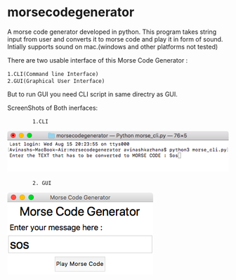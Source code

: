 # morsecodegenerator
A morse code generator developed in python.
This program takes string input from user and converts it to morse code and play it in form of sound.
Intially supports sound on mac.(windows and other platforms not tested)

There are two usable interface of this Morse Code Generator :
   
    1.CLI(Command line Interface)
    2.GUI(Graphical User Interface)

But to run GUI you need CLI script in same directry as GUI.


ScreenShots of Both inerfaces:
        
            1.CLI
![calc_cli_screenshot](https://github.com/avinashkarhana/morsecodegenerator/raw/master/morse_cli.png)
           
            2. GUI
![calc_gui_screenshot](https://github.com/avinashkarhana/morsecodegenerator/raw/master/morse_gui.png)
